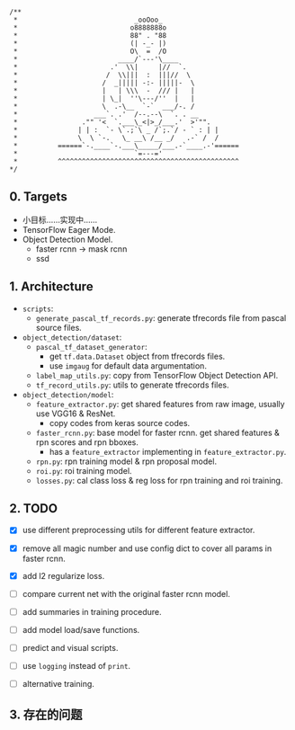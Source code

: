 ```
/**
 *                             _ooOoo_
 *                            o8888888o
 *                            88" . "88
 *                            (| -_- |)
 *                            O\  =  /O
 *                         ____/`---'\____
 *                       .'  \\|     |//  `.
 *                      /  \\|||  :  |||//  \
 *                     /  _||||| -:- |||||-  \
 *                     |   | \\\  -  /// |   |
 *                     | \_|  ''\---/''  |   |
 *                     \  .-\__  `-`  ___/-. /
 *                   ___`. .'  /--.--\  `. . __
 *                ."" '<  `.___\_<|>_/___.'  >'"".
 *               | | :  `- \`.;`\ _ /`;.`/ - ` : | |
 *               \  \ `-.   \_ __\ /__ _/   .-` /  /
 *          ======`-.____`-.___\_____/___.-`____.-'======
 *                             `=---='
 *          ^^^^^^^^^^^^^^^^^^^^^^^^^^^^^^^^^^^^^^^^^^^^^
*/
```

## 0. Targets
+ 小目标……实现中……
+ TensorFlow Eager Mode.
+ Object Detection Model.
    + faster rcnn -> mask rcnn
    + ssd


## 1. Architecture
+ `scripts`:
    + `generate_pascal_tf_records.py`: generate tfrecords file from pascal source files.
+ `object_detection/dataset`:
    + `pascal_tf_dataset_generator`: 
        + get `tf.data.Dataset` object from tfrecords files.
        + use `imgaug` for default data argumentation.
    + `label_map_utils.py`: copy from TensorFlow Object Detection API.
    + `tf_record_utils.py`: utils to generate tfrecords files.    
+ `object_detection/model`:
    + `feature_extractor.py`: get shared features from raw image, usually use VGG16 & ResNet.
        + copy codes from keras source codes.
    + `faster_rcnn.py`: base model for faster rcnn. get shared features & rpn scores and rpn bboxes.
        + has a `feature_extractor` implementing in `feature_extractor.py`.
    + `rpn.py`: rpn training model & rpn proposal model.
    + `roi.py`: roi training model.
    + `losses.py`: cal class loss & reg loss for rpn training and roi training.

## 2. TODO
+ [x] use different preprocessing utils for different feature extractor.
+ [x] remove all magic number and use config dict to cover all params in faster rcnn.
+ [x] add l2 regularize loss.
+ [ ] compare current net with the original faster rcnn model.
+ [ ] add summaries in training procedure.
+ [ ] add model load/save functions.
+ [ ] predict and visual scripts.
+ [ ] use `logging` instead of `print`.
+ [ ] alternative training.


## 3. 存在的问题


